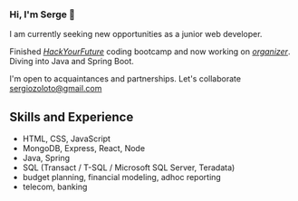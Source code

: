 ### Hi, I'm Serge 👋

I am currently seeking new opportunities as a junior web developer.

Finished [*HackYourFuture*](https://www.hackyourfuture.net/) coding bootcamp
and now working on [*organizer*](https://github.com/organizer-team/organizer). Diving into Java and Spring Boot.

I'm open to acquaintances and partnerships. Let's collaborate
<sergiozoloto@gmail.com>

## Skills and Experience

- HTML, CSS, JavaScript
- MongoDB, Express, React, Node
- Java, Spring
- SQL (Transact / T-SQL / Microsoft SQL Server, Teradata)
- budget planning, financial modeling, adhoc reporting
- telecom, banking


